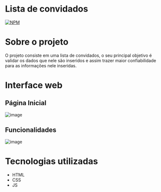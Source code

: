 # Lista de convidados
[![NPM](https://img.shields.io/npm/l/react)](https://github.com/gustavomanoel5/Lista_de_convidados/blob/main/LICENSE) 

# Sobre o projeto

O projeto consiste em uma lista de convidados, o seu principal objetivo é validar os dados que nele são inseridos e assim trazer maior confiabilidade para as informações nele inseridas.

# Interface web

## Página Inicial
![image](https://github.com/gustavomanoel5/Lista_de_convidados/assets/137355451/761b0f37-cf8f-4697-aaaa-b91be152cacc)

## Funcionalidades 
![image](https://github.com/gustavomanoel5/Lista_de_convidados/assets/137355451/9ba0826c-37ce-48df-a7ad-cecf0cabf5f6)


# Tecnologias utilizadas
- HTML
- CSS 
- JS 
